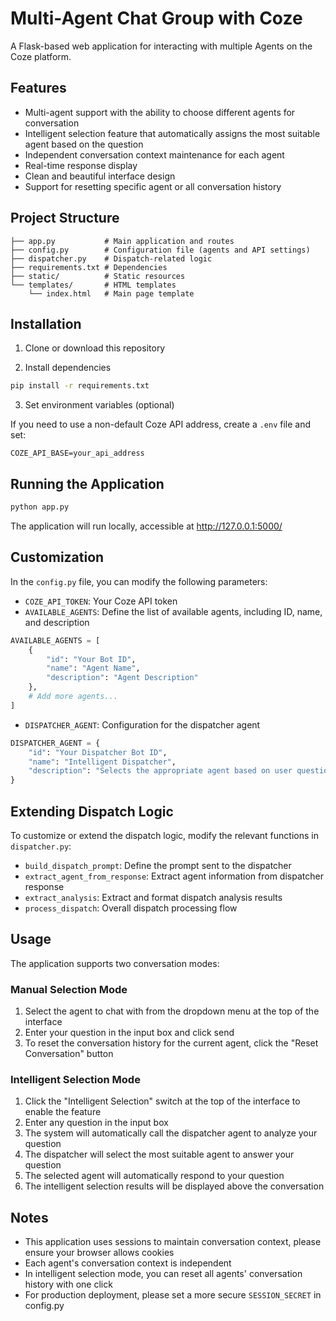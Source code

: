 # Multi-Agent Chat Group with Coze

A Flask-based web application for interacting with multiple Agents on the Coze platform.

## Features

- Multi-agent support with the ability to choose different agents for conversation
- Intelligent selection feature that automatically assigns the most suitable agent based on the question
- Independent conversation context maintenance for each agent
- Real-time response display
- Clean and beautiful interface design
- Support for resetting specific agent or all conversation history

## Project Structure

```
├── app.py           # Main application and routes
├── config.py        # Configuration file (agents and API settings)
├── dispatcher.py    # Dispatch-related logic
├── requirements.txt # Dependencies
├── static/          # Static resources
└── templates/       # HTML templates
    └── index.html   # Main page template
```

## Installation

1. Clone or download this repository

2. Install dependencies

```bash
pip install -r requirements.txt
```

3. Set environment variables (optional)

If you need to use a non-default Coze API address, create a `.env` file and set:

```
COZE_API_BASE=your_api_address
```

## Running the Application

```bash
python app.py
```

The application will run locally, accessible at http://127.0.0.1:5000/

## Customization

In the `config.py` file, you can modify the following parameters:

- `COZE_API_TOKEN`: Your Coze API token
- `AVAILABLE_AGENTS`: Define the list of available agents, including ID, name, and description
  
```python
AVAILABLE_AGENTS = [
    {
        "id": "Your Bot ID",
        "name": "Agent Name",
        "description": "Agent Description"
    },
    # Add more agents...
]
```

- `DISPATCHER_AGENT`: Configuration for the dispatcher agent

```python
DISPATCHER_AGENT = {
    "id": "Your Dispatcher Bot ID",
    "name": "Intelligent Dispatcher",
    "description": "Selects the appropriate agent based on user questions"
}
```

## Extending Dispatch Logic

To customize or extend the dispatch logic, modify the relevant functions in `dispatcher.py`:

- `build_dispatch_prompt`: Define the prompt sent to the dispatcher
- `extract_agent_from_response`: Extract agent information from dispatcher response
- `extract_analysis`: Extract and format dispatch analysis results
- `process_dispatch`: Overall dispatch processing flow

## Usage

The application supports two conversation modes:

### Manual Selection Mode
1. Select the agent to chat with from the dropdown menu at the top of the interface
2. Enter your question in the input box and click send
3. To reset the conversation history for the current agent, click the "Reset Conversation" button

### Intelligent Selection Mode
1. Click the "Intelligent Selection" switch at the top of the interface to enable the feature
2. Enter any question in the input box
3. The system will automatically call the dispatcher agent to analyze your question
4. The dispatcher will select the most suitable agent to answer your question
5. The selected agent will automatically respond to your question
6. The intelligent selection results will be displayed above the conversation

## Notes

- This application uses sessions to maintain conversation context, please ensure your browser allows cookies
- Each agent's conversation context is independent
- In intelligent selection mode, you can reset all agents' conversation history with one click
- For production deployment, please set a more secure `SESSION_SECRET` in config.py 